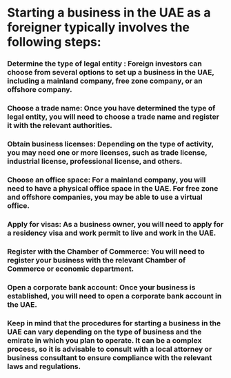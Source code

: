 # Starting a business in the UAE as a foreigner typically involves the following steps:

### Determine the type of legal entity : Foreign investors can choose from several options to set up a business in the UAE, including a mainland company, free zone company, or an offshore company.

### Choose a trade name: Once you have determined the type of legal entity, you will need to choose a trade name and register it with the relevant authorities.

### Obtain business licenses: Depending on the type of activity, you may need one or more licenses, such as trade license, industrial license, professional license, and others.

### Choose an office space: For a mainland company, you will need to have a physical office space in the UAE. For free zone and offshore companies, you may be able to use a virtual office.

### Apply for visas: As a business owner, you will need to apply for a residency visa and work permit to live and work in the UAE.

### Register with the Chamber of Commerce: You will need to register your business with the relevant Chamber of Commerce or economic department.

### Open a corporate bank account: Once your business is established, you will need to open a corporate bank account in the UAE.

### Keep in mind that the procedures for starting a business in the UAE can vary depending on the type of business and the emirate in which you plan to operate. It can be a complex process, so it is advisable to consult with a local attorney or business consultant to ensure compliance with the relevant laws and regulations.
